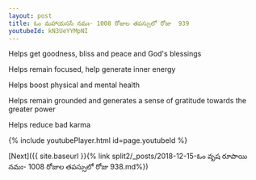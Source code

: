 ```yaml
---
layout: post
title: ఓం మహాయససే నమః- 1008 రోజుల తపస్సులో రోజు  939
youtubeId: kN3UeYYMpNI
---
```

 
 
Helps get goodness, bliss and peace and God's blessings
 
Helps remain focused, help generate inner energy 
 
Helps boost physical and mental health 
 
Helps remain grounded and generates a sense of gratitude towards the greater power 
 
Helps reduce bad karma
 
 
 
 


{% include youtubePlayer.html id=page.youtubeId %}
 
[Next]({{ site.baseurl }}{% link  split2/_posts/2018-12-15-ఓం వృష రూపాయి నమః- 1008 రోజుల తపస్సులో రోజు  938.md%})
 
